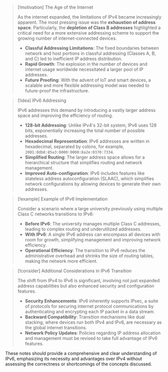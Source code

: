 > [!motivation] The Age of the Internet
> 
> As the internet expanded, the limitations of IPv4 became increasingly apparent. The most pressing issue was the **exhaustion of address space**. Particularly, the **depletion of Class B addresses** highlighted a critical need for a more extensive addressing scheme to support the growing number of internet-connected devices.
> 
> - **Classful Addressing Limitations**: The fixed boundaries between network and host portions in classful addressing (Classes A, B, and C) led to inefficient IP address distribution.
> - **Rapid Growth**: The explosion in the number of devices and internet usage worldwide necessitated a larger pool of IP addresses.
> - **Future Proofing**: With the advent of IoT and smart devices, a scalable and more flexible addressing model was needed to future-proof the infrastructure.

> [!idea] IPv6 Addressing
> 
> IPv6 addresses this demand by introducing a vastly larger address space and improving the efficiency of routing.
> 
> - **128-bit Addressing**: Unlike IPv4's 32-bit system, IPv6 uses 128 bits, exponentially increasing the total number of possible addresses.
> - **Hexadecimal Representation**: IPv6 addresses are written in hexadecimal, separated by colons, for example, `2001:0db8:85a3:0000:0000:8a2e:0370:7334`.
> - **Simplified Routing**: The larger address space allows for a hierarchical structure that simplifies routing and network management.
> - **Improved Auto-configuration**: IPv6 includes features like stateless address autoconfiguration (SLAAC), which simplifies network configurations by allowing devices to generate their own addresses.

> [!example] Example of IPv6 Implementation
> 
> Consider a scenario where a large university previously using multiple Class C networks transitions to IPv6:
> 
> - **Before IPv6**: The university manages multiple Class C addresses, leading to complex routing and underutilized addresses.
> - **With IPv6**: A single IPv6 address can encompass all devices with room for growth, simplifying management and improving network efficiency.
> - **Operational Efficiency**: The transition to IPv6 reduces the administrative overhead and shrinks the size of routing tables, making the network more efficient.

> [!consider] Additional Considerations in IPv6 Transition
> 
> The shift from IPv4 to IPv6 is significant, involving not just expanded address capabilities but also enhanced security and configuration features.
> 
> - **Security Enhancements**: IPv6 inherently supports IPsec, a suite of protocols for securing internet protocol communications by authenticating and encrypting each IP packet in a data stream.
> - **Backward Compatibility**: Transition mechanisms like dual stacking, where devices run both IPv4 and IPv6, are necessary as the global internet transitions.
> - **Network Policy Updates**: Policies regarding IP address allocation and management must be revised to take full advantage of IPv6 features.

These notes should provide a comprehensive and clear understanding of IPv6, emphasizing its necessity and advantages over IPv4 without assessing the correctness or shortcomings of the concepts discussed.